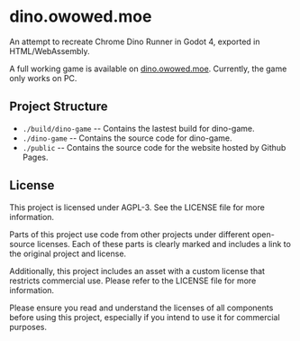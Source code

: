 # dino.owowed.moe

An attempt to recreate Chrome Dino Runner in Godot 4, exported in HTML/WebAssembly.

A full working game is available on [dino.owowed.moe](https://dino.owowed.moe/). Currently, the game only works on PC.

## Project Structure

- `./build/dino-game` -- Contains the lastest build for dino-game.
- `./dino-game` -- Contains the source code for dino-game.
- `./public` -- Contains the source code for the website hosted by Github Pages.

## License

This project is licensed under AGPL-3. See the LICENSE file for more information.

Parts of this project use code from other projects under different open-source licenses. Each of these parts is clearly marked and includes a link to the original project and license. 

Additionally, this project includes an asset with a custom license that restricts commercial use. Please refer to the LICENSE file for more information. 

Please ensure you read and understand the licenses of all components before using this project, especially if you intend to use it for commercial purposes.
